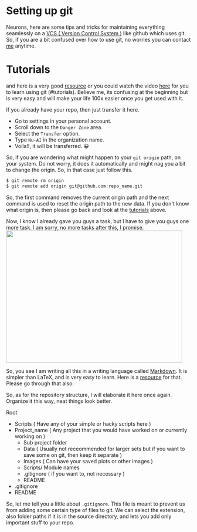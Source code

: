 # Setting up git 
Neurons, here are some tips and tricks for maintaining everything seamlessly on a [VCS ( Version Control System )](https://www.geeksforgeeks.org/version-control-systems/#:~:text=Version%20control%20systems%20are%20a,(snapshots)%20of%20the%20project.) like github which uses git. So, if you are a bit confused over how to use git, no worries 
you can contact [me](https://github.com/anurag0511) anytime.
# Tutorials
and here is a very good [resource](https://githowto.com/) or you could watch the video [here](https://www.youtube.com/watch?v=USjZcfj8yxE) for you to learn using git (#tutorials). Believe me, its confusing at the beginning but is very easy and will make your life 100x easier once you get used with it. 

If you already have your repo, then just transfer it here. 

- Go to settings in your personal account.
- Scroll down to the `Danger Zone` area.
- Select the `Transfer` option.
- Type `Nu-AI` in the organization name.
- Voila!!, it will be transferred. :grinning:

So, if you are wondering what might happen to your `git origin` path, on your system. Do not worry, it does it automatically and might nag you a bit to change the origin.
So, in that case just follow this.

```bash
$ git remote rm origin
$ git remote add origin git@github.com:repo_name.git
```
So, the first command removes the current origin path and the next command is used to reset the origin path to the new data. If you don't know what origin is, then please go back and look at the [tutorials](#tutorials) above.

Now, I know I already gave you guys a task, but I have to give you guys one more task. I am sorry, no more tasks after this, I promise.
 <img src="https://media.giphy.com/media/VilvT5SfFVBao/giphy.gif" width="480" height="360" frameBorder="0" />
 
 So, you see I am writing all this in a writing language called [Markdown](https://www.markdownguide.org/). It is simpler than LaTeX, and is very easy to learn. Here is a [resource](https://guides.github.com/features/mastering-markdown/) for that. Please go through that also. 
 
 So, as for the repository structure, I will elaborate it here once again. Organize it this way, neat things look better. 
 
 Root
+ Scripts ( Have any of your simple or hacky scripts here )
+ Project_name ( Any project that you would have worked on or currently working on )
    + Sub project folder
    + Data ( Usually not receommended for larger sets but if you want to save some on git, then keep it separate )
    + Images ( Can have your saved plots or other images )
    + Scripts/ Module names
    + .gitignore ( if you want to, not necessary )
    + README
+ .gitignore
+ README

So, let me tell you a little about `.gitignore`. This file is meant to prevent us from adding some certain type of files to git. We can select the extension, also folder paths if it is in the source directory, and lets you add only important stuff to your repo. 
